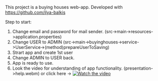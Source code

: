 This project is a buying houses web-app.
Developed with https://github.com/ilya-balkis

Step to start:
  1) Change email and password for mail sender. 
  (src->main->resources->application.properties)
  2) Change USER to ADMIN
  (src->main->buyinghouses->service->UserService->(method)prepareUserToSaving)
  3) Strart app and create 1st user
  4) Change ADMIN to USER back.
  5) App is ready to use.
  6) Look the video for understanding of app functionality.
  (presentation->help.webm) or click here -> [![Watch the video](https://acsmil.ejoinme.org/Portals/4882/Files/2013%20Gala%20Madison/Play.jpg)](https://youtu.be/DjNE3zdoybE)
